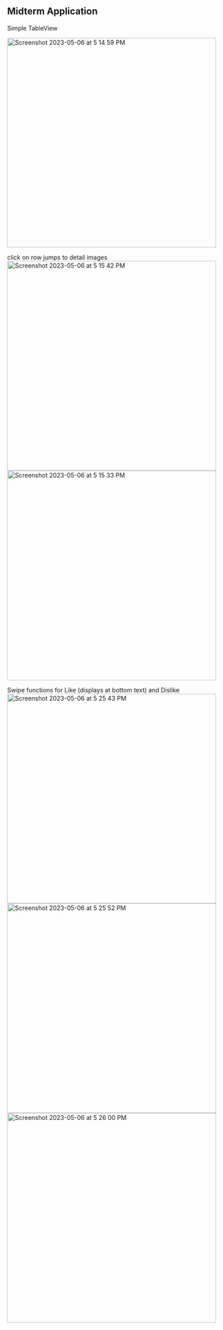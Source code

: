 ## Midterm Application 

Simple TableView


<img width="484" alt="Screenshot 2023-05-06 at 5 14 59 PM" src="https://user-images.githubusercontent.com/72897104/236615545-a29e2a63-234b-4193-931e-dbd764b4cd60.png">


click on row jumps to detail images
<img width="484" alt="Screenshot 2023-05-06 at 5 15 42 PM" src="https://user-images.githubusercontent.com/72897104/236615609-f20d96b0-3ed3-4035-8b0f-a94a7757aba1.png">
<img width="484" alt="Screenshot 2023-05-06 at 5 15 33 PM" src="https://user-images.githubusercontent.com/72897104/236615614-8f376409-e2f3-4778-b911-53d5a0bced95.png">


Swipe functions for Like (displays at bottom text) and Dislike
<img width="484" alt="Screenshot 2023-05-06 at 5 25 43 PM" src="https://user-images.githubusercontent.com/72897104/236615710-cf605803-d919-4e5a-ac64-204c57299917.png">
<img width="484" alt="Screenshot 2023-05-06 at 5 25 52 PM" src="https://user-images.githubusercontent.com/72897104/236615713-ad6cc5c7-58cf-412c-90a3-9e91ae621d7c.png">
<img width="484" alt="Screenshot 2023-05-06 at 5 26 00 PM" src="https://user-images.githubusercontent.com/72897104/236615716-adf3469a-0ffc-49a3-9f2e-6233328960ab.png">
